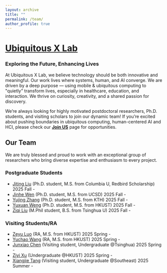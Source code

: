 ```yaml
---
layout: archive
title: ""
permalink: /team/
author_profile: true
---
```


# [Ubiquitous X Lab]()
### Exploring the Future, Enhancing Lives

At Ubiquitous X Lab, we believe technology should be both innovative and meaningful. Our  work lives where systems, human, and AI converge. We are driven by a deep purpose — using mobile & ubiquitous computing to "quietly" transform lives, especially in healthcare, education, and interaction. We thrive on curiosity, creativity, and a shared passion for discovery.

We’re always looking for ​highly motivated postdoctoral researchers, Ph.D. students, and visiting scholars to join our dynamic team! If you’re excited about pushing boundaries in ubiquitous computing, human-centered AI and HCI,  please check our **[Join US](https://qijiashao.github.io/student/)** page for opportunities. 

## Our Team
We are truly blessed and proud to work with an exceptional group of researchers who bring diverse expertise and enthusiasm to every project.

### Postgraduate Students
* [Jiting Liu](https://jitingliu.github.io/) (Ph.D. student, M.S. from Columbia U, Redbird Scholarship) 2025 Fall -
* [Jinhe Wen](https://jinhewen.owlstown.net/) (Ph.D. student, M.S. from UCSD) 2025 Fall -
* [Yujing Zhang]() (Ph.D. student, M.S. from KTH) 2025 Fall - 
* [Yuxuan Weng]() (Ph.D. student, M.S. from HKUST) 2025 Fall - 
* [Ziqi Liu](https://ziqidennisliu.github.io/) (M.Phil student, B.S. from Tsinghua U) 2025 Fall - 

### Visiting Students/RA
* [Zeyu Luo]() (RA, M.S. from HKUST) 2025 Spring - 
* [Yuchao Wang]() (RA, M.S. from HKUST) 2025 Spring - 
* [Junxiao Chen]() (Visiting student, Undergraduate @Tsinghua) 2025 Spring - 
* [Ziyi Xu]() (Undergraduate @HKUST) 2025 Spring - 
* [Xiangjie Tang]() (Visiting student, Undergraduate @Southeast) 2025 Summer - 